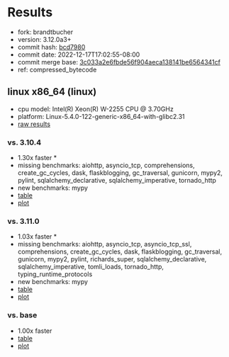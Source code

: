 # Results

- fork: brandtbucher
- version: 3.12.0a3+
- commit hash: [bcd7980](https://github.com/brandtbucher/cpython/commit/bcd7980)
- commit date: 2022-12-17T17:02:55-08:00
- commit merge base: [3c033a2e6fbde56f904aeca138141be6564341cf](https://github.com/brandtbucher/cpython/commit/3c033a2e6fbde56f904aeca138141be6564341cf)
- ref: compressed_bytecode

## linux x86_64 (linux)

- cpu model: Intel(R) Xeon(R) W-2255 CPU @ 3.70GHz
- platform: Linux-5.4.0-122-generic-x86_64-with-glibc2.31
- [raw results](bm-20221217-linux-x86_64-brandtbucher-compressed_bytecode-3.12.0a3%2B-bcd7980.json)

### vs. 3.10.4

- 1.30x faster \*
- missing benchmarks: aiohttp, asyncio_tcp, comprehensions, create_gc_cycles, dask, flaskblogging, gc_traversal, gunicorn, mypy2, pylint, sqlalchemy_declarative, sqlalchemy_imperative, tornado_http
- new benchmarks: mypy
- [table](bm-20221217-linux-x86_64-brandtbucher-compressed_bytecode-3.12.0a3%2B-bcd7980-vs-3.10.4.md)
- [plot](bm-20221217-linux-x86_64-brandtbucher-compressed_bytecode-3.12.0a3%2B-bcd7980-vs-3.10.4.png)

### vs. 3.11.0

- 1.03x faster \*
- missing benchmarks: aiohttp, asyncio_tcp, asyncio_tcp_ssl, comprehensions, create_gc_cycles, dask, flaskblogging, gc_traversal, gunicorn, mypy2, pylint, richards_super, sqlalchemy_declarative, sqlalchemy_imperative, tomli_loads, tornado_http, typing_runtime_protocols
- new benchmarks: mypy
- [table](bm-20221217-linux-x86_64-brandtbucher-compressed_bytecode-3.12.0a3%2B-bcd7980-vs-3.11.0.md)
- [plot](bm-20221217-linux-x86_64-brandtbucher-compressed_bytecode-3.12.0a3%2B-bcd7980-vs-3.11.0.png)

### vs. base

- 1.00x faster
- [table](bm-20221217-linux-x86_64-brandtbucher-compressed_bytecode-3.12.0a3%2B-bcd7980-vs-base.md)
- [plot](bm-20221217-linux-x86_64-brandtbucher-compressed_bytecode-3.12.0a3%2B-bcd7980-vs-base.png)

